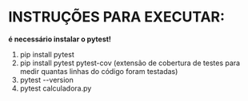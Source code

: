 ﻿# INSTRUÇÕES PARA EXECUTAR:

 **é necessário instalar o pytest!**
 1) pip install pytest
 2) pip install pytest pytest-cov (extensão de cobertura de testes para medir quantas linhas do código foram testadas)
 3) pytest --version
 4) pytest calculadora.py


